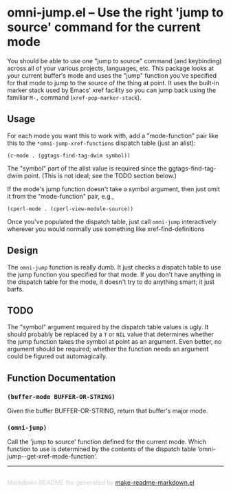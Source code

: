 omni-jump.el – Use the right 'jump to source' command for the current mode
==========================================================================

You should be able to use one "jump to source" command (and
keybinding) across all of your various projects, languages, etc.
This package looks at your current buffer's mode and uses the
"jump" function you've specified for that mode to jump to the
source of the thing at point.  It uses the built-in marker stack
used by Emacs' xref facility so you can jump back using the
familiar `M-,` command (`xref-pop-marker-stack`).

Usage
-----

For each mode you want this to work with, add a "mode-function"
pair like this to the `*omni-jump-xref-functions` dispatch table
(just an alist):

    (c-mode . (ggtags-find-tag-dwim symbol))

The "symbol" part of the alist value is required since the
    ggtags-find-tag-dwim
point.  (This is not ideal; see the TODO section below.)

If the mode's jump function doesn't take a symbol argument, then
just omit it from the "mode-function" pair, e.g.,

    (cperl-mode . (cperl-view-module-source))

Once you've populated the dispatch table, just call `omni-jump`
interactively wherever you would normally use something like
    xref-find-definitions

Design
------

The `omni-jump` function is really dumb.  It just checks a
dispatch table to use the jump function you specified for that
mode.  If you don't have anything in the dispatch table for the
mode, it doesn't try to do anything smart; it just barfs.

TODO
----

The "symbol" argument required by the dispatch table values is
ugly.  It should probably be replaced by a `T` or `NIL` value that
determines whether the jump function takes the symbol at point as
an argument.  Even better, no argument should be required; whether
the function needs an argument could be figured out automagically.

Function Documentation
----------------------

### `(buffer-mode BUFFER-OR-STRING)`

Given the buffer BUFFER-OR-STRING, return that buffer's major mode.

### `(omni-jump)`

Call the 'jump to source' function defined for the current mode.
Which function to use is determined by the contents of the
dispatch table ‘omni-jump--get-xref-mode-function’.

-----
<div style="padding-top:15px;color: #d0d0d0;">
Markdown README file generated by
<a href="https://github.com/mgalgs/make-readme-markdown">make-readme-markdown.el</a>
</div>
